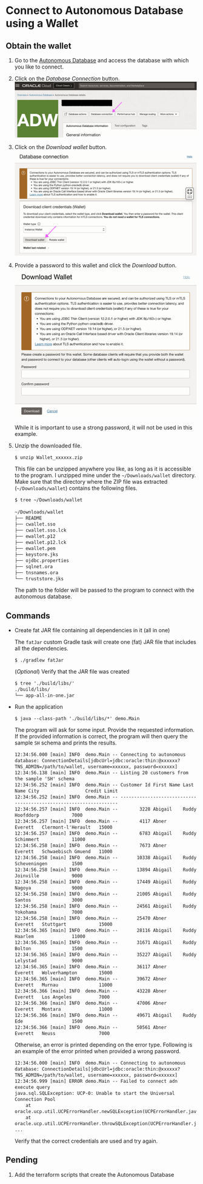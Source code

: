 # Connect to Autonomous Database using a Wallet

## Obtain the wallet

1. Go to the [Autonomous Database](https://cloud.oracle.com/db/adb) and access
   the database with which you like to connect.

2. Click on the _Database Connection_ button.
   ![Autonomous Database details - Database connection](./assets/images/Autonomous%20Database%20details%20-%20Database%20connection.png)

3. Click on the _Download wallet_ button.
   ![Autonomous Database details - Download Wallet](./assets/images/Autonomous%20Database%20details%20-%20Download%20Wallet.png)

4. Provide a password to this wallet and click the _Download_ button.
   ![Autonomous Database details - Provide Password and Download Wallet](./assets/images/Autonomous%20Database%20details%20-%20Provide%20Password%20and%20Download%20Wallet.png)

   While it is important to use a strong password, it will not be used in this
   example.

5. Unzip the downloaded file.

   ```shell
   $ unzip Wallet_xxxxxx.zip
   ```

   This file can be unzipped anywhere you like, as long as it is accessible to
   the program. I unzipped mine under the `~/Downloads/wallet` directory. Make
   sure that the directory where the ZIP file was extracted
   (`~/Downloads/wallet`) contains the following files.

   ```shell
   $ tree ~/Downloads/wallet

   ~/Downloads/wallet
   ├── README
   ├── cwallet.sso
   ├── cwallet.sso.lck
   ├── ewallet.p12
   ├── ewallet.p12.lck
   ├── ewallet.pem
   ├── keystore.jks
   ├── ojdbc.properties
   ├── sqlnet.ora
   ├── tnsnames.ora
   └── truststore.jks
   ```

   The path to the folder will be passed to the program to connect with the
   autonomous database.

## Commands

- Create fat JAR file containing all dependencies in it (all in one)

  The `fatJar` custom Gradle task will create one (fat) JAR file that includes
  all the dependencies.

  ```shell
  $ ./gradlew fatJar
  ```

  (_Optional_) Verify that the JAR file was created

  ```shell
  $ tree './build/libs/'
  ./build/libs/
  └── app-all-in-one.jar
  ```

- Run the application

  ```shell
  $ java --class-path './build/libs/*' demo.Main
  ```

  The program will ask for some input. Provide the requested information. If the
  provided information is correct, the program will then query the sample `SH`
  schema and prints the results.

  ```
  12:34:56.000 [main] INFO  demo.Main -- Connecting to autonomous database: ConnectionDetails[jdbcUrl=jdbc:oracle:thin:@xxxxxx?TNS_ADMIN=/path/to/wallet, username=xxxxxx, password=xxxxxx]
  12:34:56.138 [main] INFO  demo.Main -- Listing 20 customers from the sample 'SH' schema
  12:34:56.252 [main] INFO  demo.Main -- Customer Id First Name Last Name City                 Credit Limit
  12:34:56.252 [main] INFO  demo.Main -- ------------------------------------------------------------------
  12:34:56.257 [main] INFO  demo.Main --        3228 Abigail    Ruddy     Hoofddorp            7000
  12:34:56.257 [main] INFO  demo.Main --        4117 Abner      Everett   Clermont-l'Herault   15000
  12:34:56.257 [main] INFO  demo.Main --        6783 Abigail    Ruddy     Schimmert            11000
  12:34:56.258 [main] INFO  demo.Main --        7673 Abner      Everett   Schwaebisch Gmuend   11000
  12:34:56.258 [main] INFO  demo.Main --       10338 Abigail    Ruddy     Scheveningen         1500
  12:34:56.258 [main] INFO  demo.Main --       13894 Abigail    Ruddy     Joinville            9000
  12:34:56.258 [main] INFO  demo.Main --       17449 Abigail    Ruddy     Nagoya               9000
  12:34:56.258 [main] INFO  demo.Main --       21005 Abigail    Ruddy     Santos               3000
  12:34:56.258 [main] INFO  demo.Main --       24561 Abigail    Ruddy     Yokohama             7000
  12:34:56.258 [main] INFO  demo.Main --       25470 Abner      Everett   Stuttgart            15000
  12:34:56.365 [main] INFO  demo.Main --       28116 Abigail    Ruddy     Haarlem              11000
  12:34:56.365 [main] INFO  demo.Main --       31671 Abigail    Ruddy     Bolton               1500
  12:34:56.365 [main] INFO  demo.Main --       35227 Abigail    Ruddy     Lelystad             9000
  12:34:56.365 [main] INFO  demo.Main --       36117 Abner      Everett   Wolverhampton        15000
  12:34:56.365 [main] INFO  demo.Main --       39672 Abner      Everett   Murnau               11000
  12:34:56.366 [main] INFO  demo.Main --       43228 Abner      Everett   Los Angeles          7000
  12:34:56.366 [main] INFO  demo.Main --       47006 Abner      Everett   Montara              11000
  12:34:56.366 [main] INFO  demo.Main --       49671 Abigail    Ruddy     Ede                  1500
  12:34:56.366 [main] INFO  demo.Main --       50561 Abner      Everett   Neuss                7000
  ```

  Otherwise, an error is printed depending on the error type. Following is an
  example of the error printed when provided a wrong password.

  ```
  12:34:56.000 [main] INFO  demo.Main -- Connecting to autonomous database: ConnectionDetails[jdbcUrl=jdbc:oracle:thin:@xxxxxx?TNS_ADMIN=/path/to/wallet, username=xxxxxx, password=xxxxxx]
  12:34:56.999 [main] ERROR demo.Main -- Failed to connect adn execute query
  java.sql.SQLException: UCP-0: Unable to start the Universal Connection Pool
      at oracle.ucp.util.UCPErrorHandler.newSQLException(UCPErrorHandler.java:399)
      at oracle.ucp.util.UCPErrorHandler.throwSQLException(UCPErrorHandler.java:163)
  ...
  ```

  Verify that the correct credentials are used and try again.

## Pending

1. Add the terraform scripts that create the Autonomous Database
